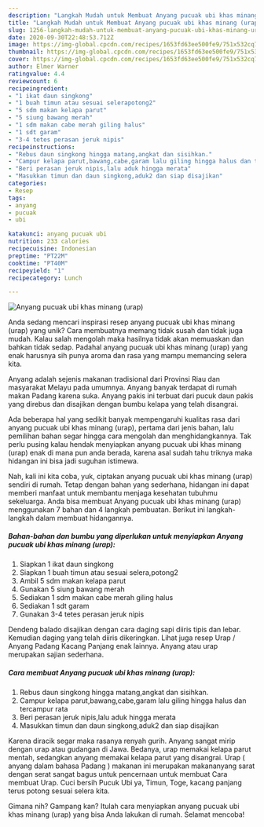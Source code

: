 ```yaml
---
description: "Langkah Mudah untuk Membuat Anyang pucuak ubi khas minang (urap) Anti Gagal"
title: "Langkah Mudah untuk Membuat Anyang pucuak ubi khas minang (urap) Anti Gagal"
slug: 1256-langkah-mudah-untuk-membuat-anyang-pucuak-ubi-khas-minang-urap-anti-gagal
date: 2020-09-30T22:48:53.712Z
image: https://img-global.cpcdn.com/recipes/1653fd63ee500fe9/751x532cq70/anyang-pucuak-ubi-khas-minang-urap-foto-resep-utama.jpg
thumbnail: https://img-global.cpcdn.com/recipes/1653fd63ee500fe9/751x532cq70/anyang-pucuak-ubi-khas-minang-urap-foto-resep-utama.jpg
cover: https://img-global.cpcdn.com/recipes/1653fd63ee500fe9/751x532cq70/anyang-pucuak-ubi-khas-minang-urap-foto-resep-utama.jpg
author: Elmer Warner
ratingvalue: 4.4
reviewcount: 6
recipeingredient:
- "1 ikat daun singkong"
- "1 buah timun atau sesuai selerapotong2"
- "5 sdm makan kelapa parut"
- "5 siung bawang merah"
- "1 sdm makan cabe merah giling halus"
- "1 sdt garam"
- "3-4 tetes perasan jeruk nipis"
recipeinstructions:
- "Rebus daun singkong hingga matang,angkat dan sisihkan."
- "Campur kelapa parut,bawang,cabe,garam lalu giling hingga halus dan tercampur rata"
- "Beri perasan jeruk nipis,lalu aduk hingga merata"
- "Masukkan timun dan daun singkong,aduk2 dan siap disajikan"
categories:
- Resep
tags:
- anyang
- pucuak
- ubi

katakunci: anyang pucuak ubi 
nutrition: 233 calories
recipecuisine: Indonesian
preptime: "PT22M"
cooktime: "PT40M"
recipeyield: "1"
recipecategory: Lunch

---
```



![Anyang pucuak ubi khas minang (urap)](https://img-global.cpcdn.com/recipes/1653fd63ee500fe9/751x532cq70/anyang-pucuak-ubi-khas-minang-urap-foto-resep-utama.jpg)

Anda sedang mencari inspirasi resep anyang pucuak ubi khas minang (urap) yang unik? Cara membuatnya memang tidak susah dan tidak juga mudah. Kalau salah mengolah maka hasilnya tidak akan memuaskan dan bahkan tidak sedap. Padahal anyang pucuak ubi khas minang (urap) yang enak harusnya sih punya aroma dan rasa yang mampu memancing selera kita.

Anyang adalah sejenis makanan tradisional dari Provinsi Riau dan masyarakat Melayu pada umumnya. Anyang banyak terdapat di rumah makan Padang karena suka. Anyang pakis ini terbuat dari pucuk daun pakis yang direbus dan disajikan dengan bumbu kelapa yang telah disangrai.

Ada beberapa hal yang sedikit banyak mempengaruhi kualitas rasa dari anyang pucuak ubi khas minang (urap), pertama dari jenis bahan, lalu pemilihan bahan segar hingga cara mengolah dan menghidangkannya. Tak perlu pusing kalau hendak menyiapkan anyang pucuak ubi khas minang (urap) enak di mana pun anda berada, karena asal sudah tahu triknya maka hidangan ini bisa jadi suguhan istimewa.


Nah, kali ini kita coba, yuk, ciptakan anyang pucuak ubi khas minang (urap) sendiri di rumah. Tetap dengan bahan yang sederhana, hidangan ini dapat memberi manfaat untuk membantu menjaga kesehatan tubuhmu sekeluarga. Anda bisa membuat Anyang pucuak ubi khas minang (urap) menggunakan 7 bahan dan 4 langkah pembuatan. Berikut ini langkah-langkah dalam membuat hidangannya.

<!--inarticleads1-->

##### Bahan-bahan dan bumbu yang diperlukan untuk menyiapkan Anyang pucuak ubi khas minang (urap):

1. Siapkan 1 ikat daun singkong
1. Siapkan 1 buah timun atau sesuai selera,potong2
1. Ambil 5 sdm makan kelapa parut
1. Gunakan 5 siung bawang merah
1. Sediakan 1 sdm makan cabe merah giling halus
1. Sediakan 1 sdt garam
1. Gunakan 3-4 tetes perasan jeruk nipis


Dendeng balado disajikan dengan cara daging sapi diiris tipis dan lebar. Kemudian daging yang telah diiris dikeringkan. Lihat juga resep Urap / Anyang Padang Kacang Panjang enak lainnya. Anyang atau urap merupakan sajian sederhana. 

<!--inarticleads2-->

##### Cara membuat Anyang pucuak ubi khas minang (urap):

1. Rebus daun singkong hingga matang,angkat dan sisihkan.
1. Campur kelapa parut,bawang,cabe,garam lalu giling hingga halus dan tercampur rata
1. Beri perasan jeruk nipis,lalu aduk hingga merata
1. Masukkan timun dan daun singkong,aduk2 dan siap disajikan


Karena diracik segar maka rasanya renyah gurih. Anyang sangat mirip dengan urap atau gudangan di Jawa. Bedanya, urap memakai kelapa parut mentah, sedangkan anyang memakai kelapa parut yang disangrai. Urap ( anyang dalam bahasa Padang ) makanan ini merupakan makananyang sarat dengan serat sangat bagus untuk pencernaan untuk membuat Cara membuat Urap. Cuci bersih Pucuk Ubi ya, Timun, Toge, kacang panjang terus potong sesuai selera kita. 

Gimana nih? Gampang kan? Itulah cara menyiapkan anyang pucuak ubi khas minang (urap) yang bisa Anda lakukan di rumah. Selamat mencoba!
